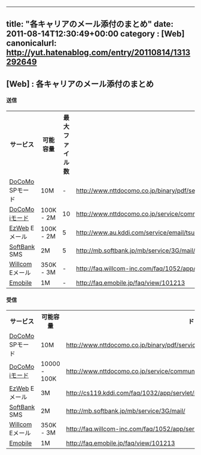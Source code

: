 
---
title: "各キャリアのメール添付のまとめ"
date: 2011-08-14T12:30:49+00:00
category : [Web]
canonicalurl: http://yut.hatenablog.com/entry/20110814/1313292649
---

## [Web] : 各キャリアのメール添付のまとめ


<div class="section">
<h4>送信</h4>

<table>
<tr>
<th> サービス </th>
<th> 可能容量 </th>
<th> 最大ファイル数 </th>
<th> ドキュメント </th>
</tr>
<tr>
<td> <a class="keyword" href="http://d.hatena.ne.jp/keyword/DoCoMo">DoCoMo</a> SPモード </td>
<td> 10M </td>
<td> - </td>
<td> <a href="http://www.nttdocomo.co.jp/binary/pdf/service/provider/spmode/guide/sp.pdf">http://www.nttdocomo.co.jp/binary/pdf/service/provider/spmode/guide/sp.pdf</a> </td>
</tr>
<tr>
<td> <a class="keyword" href="http://d.hatena.ne.jp/keyword/DoCoMo">DoCoMo</a> <a class="keyword" href="http://d.hatena.ne.jp/keyword/i%A5%E2%A1%BC%A5%C9">iモード</a>  </td>
<td> 100K - 2M </td>
<td> 10 </td>
<td> <a href="http://www.nttdocomo.co.jp/service/communication/imode_mail/function/ishot/datasize/index.html">http://www.nttdocomo.co.jp/service/communication/imode_mail/function/ishot/datasize/index.html</a> </td>
</tr>
<tr>
<td> <a class="keyword" href="http://d.hatena.ne.jp/keyword/EzWeb">EzWeb</a> Eメール </td>
<td> 100K - 2M </td>
<td> 5 </td>
<td><a href="http://www.au.kddi.com/service/email/tsukaikata/kino/index.html">http://www.au.kddi.com/service/email/tsukaikata/kino/index.html</a> </td>
</tr>
<tr>
<td> <a class="keyword" href="http://d.hatena.ne.jp/keyword/SoftBank">SoftBank</a> SMS </td>
<td> 2M </td>
<td> 5 </td>
<td><a href="http://mb.softbank.jp/mb/service/3G/mail/">http://mb.softbank.jp/mb/service/3G/mail/</a> </td>
</tr>
<tr>
<td> <a class="keyword" href="http://d.hatena.ne.jp/keyword/Willcom">Willcom</a> Eメール </td>
<td> 350K - 3M </td>
<td> - </td>
<td> <a href="http://faq.willcom-inc.com/faq/1052/app/servlet/qaranking">http://faq.willcom-inc.com/faq/1052/app/servlet/qaranking</a> </td>
</tr>
<tr>
<td> <a class="keyword" href="http://d.hatena.ne.jp/keyword/Emobile">Emobile</a> </td>
<td> 1M </td>
<td> - </td>
<td> <a href="http://faq.emobile.jp/faq/view/101213">http://faq.emobile.jp/faq/view/101213</a> </td>
<td> </td>
</tr>
</table>
</div>
<div class="section">
<h4>受信</h4>

<table>
<tr>
<th> サービス </th>
<th> 可能容量 </th>
<th> ドキュメント </th>
</tr>
<tr>
<td> <a class="keyword" href="http://d.hatena.ne.jp/keyword/DoCoMo">DoCoMo</a> SPモード </td>
<td> 10M </td>
<td> <a href="http://www.nttdocomo.co.jp/binary/pdf/service/provider/spmode/guide/sp.pdf">http://www.nttdocomo.co.jp/binary/pdf/service/provider/spmode/guide/sp.pdf</a> </td>
</tr>
<tr>
<td> <a class="keyword" href="http://d.hatena.ne.jp/keyword/DoCoMo">DoCoMo</a> <a class="keyword" href="http://d.hatena.ne.jp/keyword/i%A5%E2%A1%BC%A5%C9">iモード</a>  </td>
<td> 10000 - 100K </td>
<td> <a href="http://www.nttdocomo.co.jp/service/communication/imode_mail/function/ishot/datasize/index.html">http://www.nttdocomo.co.jp/service/communication/imode_mail/function/ishot/datasize/index.html</a> </td>
</tr>
<tr>
<td> <a class="keyword" href="http://d.hatena.ne.jp/keyword/EzWeb">EzWeb</a> Eメール </td>
<td> 3M </td>
<td> <a href="http://cs119.kddi.com/faq/1032/app/servlet/relatedqa?QID=000107">http://cs119.kddi.com/faq/1032/app/servlet/relatedqa?QID=000107</a></td>
</tr>
<tr>
<td> <a class="keyword" href="http://d.hatena.ne.jp/keyword/SoftBank">SoftBank</a> SMS </td>
<td> 2M </td>
<td> <a href="http://mb.softbank.jp/mb/service/3G/mail/">http://mb.softbank.jp/mb/service/3G/mail/</a> </td>
</tr>
<tr>
<td> <a class="keyword" href="http://d.hatena.ne.jp/keyword/Willcom">Willcom</a> Eメール </td>
<td> 350K - 3M </td>
<td> <a href="http://faq.willcom-inc.com/faq/1052/app/servlet/qaranking">http://faq.willcom-inc.com/faq/1052/app/servlet/qaranking</a> </td>
</tr>
<tr>
<td> <a class="keyword" href="http://d.hatena.ne.jp/keyword/Emobile">Emobile</a> </td>
<td> 1M </td>
<td> <a href="http://faq.emobile.jp/faq/view/101213">http://faq.emobile.jp/faq/view/101213</a> </td>
<td> </td>
</tr>
</table>
</div>


